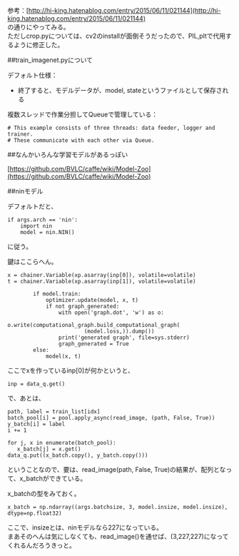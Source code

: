 参考：[http://hi-king.hatenablog.com/entry/2015/06/11/021144](http://hi-king.hatenablog.com/entry/2015/06/11/021144)  
の通りにやってみる。  
ただしcrop.pyについては、cv2のinstallが面倒そうだったので、PIL,pltで代用するように修正した。  

##train_imagenet.pyについて

デフォルト仕様：  

- 終了すると、モデルデータが、model, stateというファイルとして保存される

複数スレッドで作業分担してQueueで管理している：  

    # This example consists of three threads: data feeder, logger and trainer.
    # These communicate with each other via Queue.
    
##なんかいろんな学習モデルがあるっぽい

[https://github.com/BVLC/caffe/wiki/Model-Zoo](https://github.com/BVLC/caffe/wiki/Model-Zoo)  

##ninモデル

デフォルトだと、  

    if args.arch == 'nin':
        import nin
        model = nin.NIN()
        
に従う。

鍵はここらへん。  

    x = chainer.Variable(xp.asarray(inp[0]), volatile=volatile)
    t = chainer.Variable(xp.asarray(inp[1]), volatile=volatile)
    
            if model.train:
                optimizer.update(model, x, t)
                if not graph_generated:
                    with open('graph.dot', 'w') as o:
                        o.write(computational_graph.build_computational_graph(
                            (model.loss,)).dump())
                    print('generated graph', file=sys.stderr)
                    graph_generated = True
            else:
                model(x, t)

ここでxを作っているinp\[0\]が何かというと、  

    inp = data_q.get()

で、あとは、

    path, label = train_list[idx]
    batch_pool[i] = pool.apply_async(read_image, (path, False, True))
    y_batch[i] = label
    i += 1
                
    for j, x in enumerate(batch_pool):
       x_batch[j] = x.get()
    data_q.put((x_batch.copy(), y_batch.copy()))
    
ということなので、要は、read_image(path, False, True)の結果が、配列となって、x_batchができている。  

x_batchの型をみておく。  

    x_batch = np.ndarray((args.batchsize, 3, model.insize, model.insize), dtype=np.float32)
    
ここで、insizeとは、ninモデルなら227になっている。  
まあそのへんは気にしなくても、read_image()を通せば、(3,227,227)になってくれるんだろうきっと。



    


